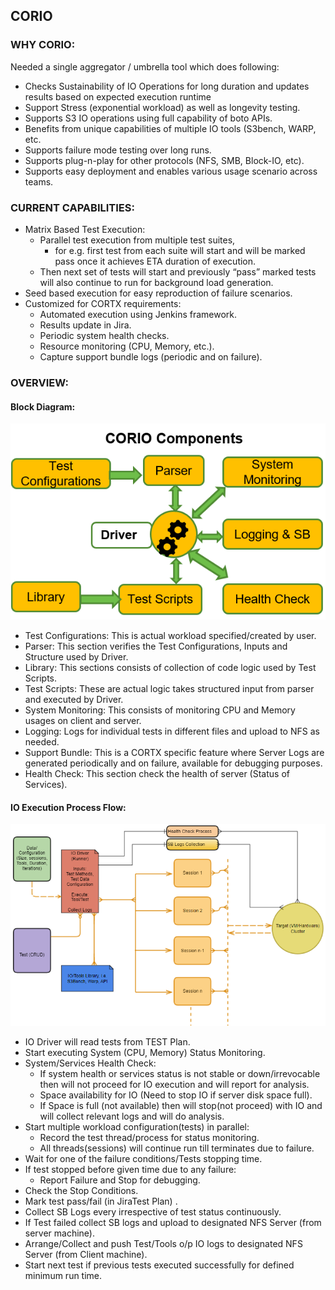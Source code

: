 ## CORIO

### WHY CORIO:

Needed a single aggregator / umbrella tool which does following:
- Checks Sustainability of IO Operations for long duration and updates results based on expected execution runtime
- Support Stress (exponential workload) as well as longevity testing.
- Supports S3 IO operations using full capability of boto APIs.
- Benefits from unique capabilities of multiple IO tools (S3bench, WARP, etc.
- Supports failure mode testing over long runs.
- Supports plug-n-play for other protocols (NFS, SMB, Block-IO, etc).
- Supports easy deployment and enables various usage scenario across teams.

### CURRENT CAPABILITIES:

- Matrix Based Test Execution:
  - Parallel test execution from multiple test suites, 
    - for e.g. first test from each suite will start and will be marked pass once it achieves ETA duration of execution.
  - Then next set of tests will start and previously “pass” marked tests will also continue to run for background load generation.
- Seed based execution for easy reproduction of failure scenarios.
- Customized for CORTX requirements:
  - Automated execution using Jenkins framework.
  - Results update in Jira.
  - Periodic system health checks.
  - Resource monitoring (CPU, Memory, etc.).
  - Capture support bundle logs (periodic and on failure).



### OVERVIEW:

#### Block Diagram:

![](images/BlockDiagram.png)

* Test Configurations: This is actual workload specified/created by user.
* Parser: This section verifies the Test Configurations, Inputs and Structure used by Driver.
* Library: This sections consists of collection of code logic used by Test Scripts.
* Test Scripts: These are actual logic takes structured input from parser and executed by Driver.
* System Monitoring: This consists of monitoring CPU and Memory usages on client and server.
* Logging: Logs for individual tests in different files and upload to NFS as needed.
* Support Bundle: This is a CORTX specific feature where Server Logs are generated periodically and 
on failure, available for debugging purposes.
* Health Check: This section check the health of server (Status of Services).

#### IO Execution Process Flow:

![](images/Flow_Diagram.png)


- IO Driver will read tests from TEST Plan.
- Start executing System (CPU, Memory) Status Monitoring.
- System/Services Health Check:
    - If system health or services status is not stable or down/irrevocable then will not proceed for IO execution and 
    will report for analysis.
    - Space availability for IO (Need to stop IO if server disk space full).
    - If Space is full (not available) then will stop(not proceed) with IO and  will collect relevant logs and 
      will do analysis.
- Start multiple workload configuration(tests) in parallel:  
    - Record the test thread/process for status monitoring.
    - All threads(sessions) will continue run till terminates due to failure.
- Wait for one of the failure conditions/Tests stopping time.
- If test stopped before given time due to any failure:
    - Report Failure and Stop for debugging.
- Check the Stop Conditions.
- Mark test pass/fail (in JiraTest Plan) .
- Collect SB Logs every  irrespective of test status continuously.
- If Test failed collect SB logs and upload to designated NFS Server (from server machine).
- Arrange/Collect and push Test/Tools o/p IO logs to designated NFS Server (from Client machine).
- Start next test if previous tests executed successfully for defined minimum run time.
